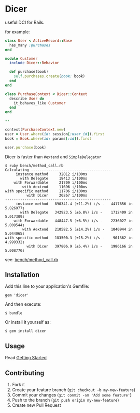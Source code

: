 # Dicer

useful DCI for Rails.

for example:

```ruby
class User < ActiveRecord::Base
  has_many :purchases
end

module Customer
  include Dicer::Behavior

  def purchase(book)
    self.purchases.create(book: book)
  end
end

class PurchaseContext < Dicer::Context
  describe User do
    it_behaves_like Customer
  end
end

--

context(PurchaseContext.new)
user = User.where(id: session[:user_id]).first
book = Book.where(id: params[:id]).first

user.purchase(book)
```

Dicer is faster than `#extend` and `SimpleDelegator`

```
$ ruby bench/method_call.rb
Calculating -------------------------------------
     instance method     32012 i/100ms
       with Delegate     18413 i/100ms
    with Forwardable     21709 i/100ms
        with #extend     11696 i/100ms
with specific method     11706 i/100ms
          with Dicer     20267 i/100ms
-------------------------------------------------
     instance method   890341.4 (±11.2%) i/s -   4417656 in   5.026077s
       with Delegate   342923.5 (±6.8%) i/s -    1712409 in   5.017309s
    with Forwardable   448447.5 (±6.5%) i/s -    2236027 in   5.009544s
        with #extend   210582.5 (±14.2%) i/s -   1040944 in   5.044065s
with specific method   183500.3 (±15.2%) i/s -    901362 in   4.999332s
          with Dicer   397806.9 (±5.4%) i/s -    1986166 in   5.008770s
```

see: [bench/method\_call.rb](https://github.com/rosylilly/dicer/blob/master/bench/method_call.rb)

## Installation

Add this line to your application's Gemfile:

    gem 'dicer'

And then execute:

    $ bundle

Or install it yourself as:

    $ gem install dicer

## Usage

Read [Getting Started](https://github.com/rosylilly/dicer/wiki/Getting-started)

## Contributing

1. Fork it
2. Create your feature branch (`git checkout -b my-new-feature`)
3. Commit your changes (`git commit -am 'Add some feature'`)
4. Push to the branch (`git push origin my-new-feature`)
5. Create new Pull Request
